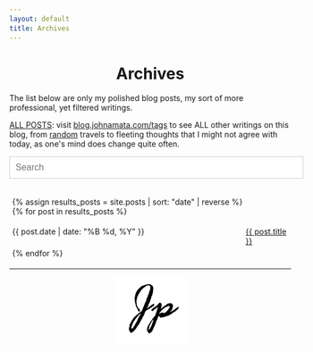```yaml
---
layout: default
title: Archives
---
```


<div class="listing">

<center>
<h1>Archives</h1>
</center>

<p>The list below are only my polished blog posts, my sort of more professional, yet filtered writings.</p>

<p><U>ALL POSTS</U>: visit <a href="{{ "/tags" | prepend: site.url }}">blog.johnamata.com/tags</a> to see ALL other writings on this blog, from <a href="/rand">random</a> travels to fleeting  thoughts that I might not agree with today, as one's mind does change quite often.</p>

<input type="text" id="searchInput" placeholder="Search">

<p></p>

<div id="resultCount"></div>
<p></p>
<script>
//DOMContentLoaded event --> fires when html doc is loaded, doesnt wait for styles, images, frames to load
//more: https://developer.mozilla.org/en-US/docs/Web/API/Document/DOMContentLoaded_event
//moved updateSearch to this event listener to guarantee it gets access to all DOM elements

//did it as i added posts/result counting and my old script was executing before the entire DOM was fully constructed,
//so DOMContentLoaded basically delays the execution of your script until the moment the DOM is

document.addEventListener('DOMContentLoaded', function() {
var searchInput = document.getElementById('searchInput');
searchInput.addEventListener('keyup', updateSearch);
updateSearch();
function updateSearch() {
var searchQuery = searchInput.value.toLowerCase().split(' ');
var results = document.querySelectorAll('.posts-row');
var count = 0;
results.forEach(function(posts) {
var dateCell = posts.querySelectorAll('.posts-cell')[0];
var titleCell = posts.querySelectorAll('.posts-cell')[1];
var descriptionCell = posts.querySelectorAll('.posts-cell')[2];
var date = dateCell ? dateCell.textContent.toLowerCase() : '';
var title = titleCell ? titleCell.textContent.toLowerCase() : '';
var description = descriptionCell ? descriptionCell.textContent.toLowerCase() : '';

            var match = searchQuery.every(function(keyword) {
                return date.includes(keyword) || title.includes(keyword) || description.includes(keyword);
            });
            if (match) {
                posts.style.display = '';
                count++;
            } else {
                posts.style.display = 'none';
            }
        });
        var resultText = searchQuery.join('').length === 0 ? 'Total of ' : 'Showing ';
        document.getElementById('resultCount').textContent = resultText + count + ' results';
    }

});
</script>

<div class="posts-table">

{% assign results_posts = site.posts | sort: "date" | reverse %}
{% for post in results_posts %}

<div class="posts-row">
<div class="posts-cell">{{ post.date | date: "%B %d, %Y" }}</div>
<!-- <div class="posts-cell">{{ post.date | date: "%Y-%m-%d" }}</div> -->
<div class="posts-cell"><a href="{{ site.baseurl }}{{ post.url | relative_url }}">{{ post.title }}</a></div>
</div>
{% endfor %}

</div>

<style>
.table-table {
    display: table;
    width: 100%;
    border-spacing: 5px;
}

.table-row {
    display: table-row;
}

.table-cell {
    display: table-cell;
    vertical-align: top;
}
</style>

<style>
.posts-table {
    display: table;
    width: 100%;
    border-spacing: 5px;
}

.posts-row {
    display: table-row;
}

.posts-cell {
    display: table-cell;
    vertical-align: top;
}

#searchInput {
    width: 100%;
    padding: 10px; 
    font-size: 16px; 
    border: 1px solid #ccc; 
}
</style>

<hr/>
<div style="display: flex; justify-content: center;">
  <img src="/assets/transparent-sign.png"> 
</div>
